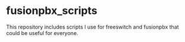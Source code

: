 # fusionpbx_scripts
This repository includes scripts I use for freeswitch and fusionpbx that could be useful for everyone.
